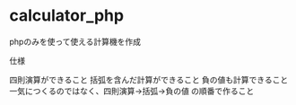 # calculator_php
phpのみを使って使える計算機を作成

仕様

四則演算ができること
括弧を含んだ計算ができること
負の値も計算できること
一気につくるのではなく、四則演算->括弧->負の値 の順番で作ること
